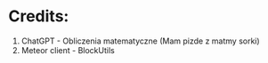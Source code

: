 # Credits:
  1. ChatGPT - Obliczenia matematyczne (Mam pizde z matmy sorki)
  2. Meteor client - BlockUtils
